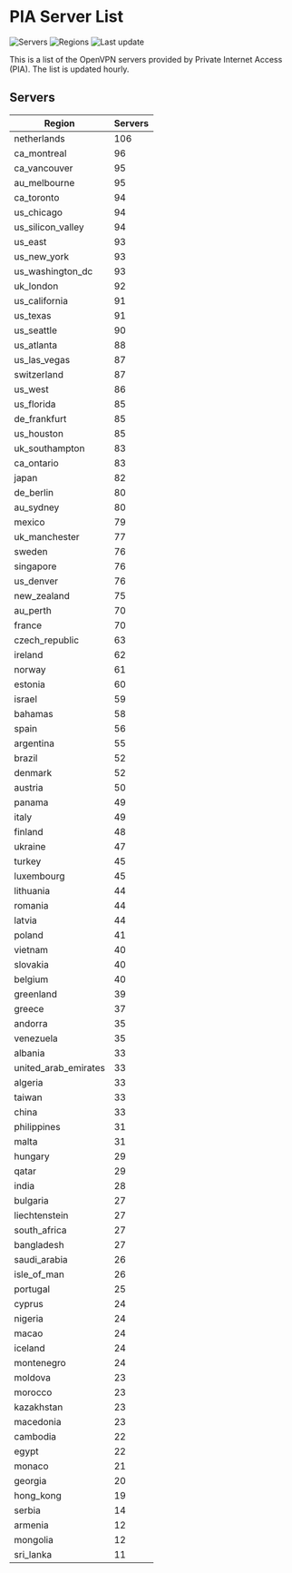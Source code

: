 # PIA Server List

![Servers](https://img.shields.io/badge/servers-5,140-blue) ![Regions](https://img.shields.io/badge/regions-97-blue) ![Last update](https://img.shields.io/badge/last_updated-Mon_Apr_29_07:15:35_BST_2024-blue)

This is a list of the OpenVPN servers provided by Private Internet Access (PIA). The list is updated hourly.

## Servers
| Region               | Servers |
|----------------------|---------|
| netherlands | 106 |
| ca_montreal | 96 |
| ca_vancouver | 95 |
| au_melbourne | 95 |
| ca_toronto | 94 |
| us_chicago | 94 |
| us_silicon_valley | 94 |
| us_east | 93 |
| us_new_york | 93 |
| us_washington_dc | 93 |
| uk_london | 92 |
| us_california | 91 |
| us_texas | 91 |
| us_seattle | 90 |
| us_atlanta | 88 |
| us_las_vegas | 87 |
| switzerland | 87 |
| us_west | 86 |
| us_florida | 85 |
| de_frankfurt | 85 |
| us_houston | 85 |
| uk_southampton | 83 |
| ca_ontario | 83 |
| japan | 82 |
| de_berlin | 80 |
| au_sydney | 80 |
| mexico | 79 |
| uk_manchester | 77 |
| sweden | 76 |
| singapore | 76 |
| us_denver | 76 |
| new_zealand | 75 |
| au_perth | 70 |
| france | 70 |
| czech_republic | 63 |
| ireland | 62 |
| norway | 61 |
| estonia | 60 |
| israel | 59 |
| bahamas | 58 |
| spain | 56 |
| argentina | 55 |
| brazil | 52 |
| denmark | 52 |
| austria | 50 |
| panama | 49 |
| italy | 49 |
| finland | 48 |
| ukraine | 47 |
| turkey | 45 |
| luxembourg | 45 |
| lithuania | 44 |
| romania | 44 |
| latvia | 44 |
| poland | 41 |
| vietnam | 40 |
| slovakia | 40 |
| belgium | 40 |
| greenland | 39 |
| greece | 37 |
| andorra | 35 |
| venezuela | 35 |
| albania | 33 |
| united_arab_emirates | 33 |
| algeria | 33 |
| taiwan | 33 |
| china | 33 |
| philippines | 31 |
| malta | 31 |
| hungary | 29 |
| qatar | 29 |
| india | 28 |
| bulgaria | 27 |
| liechtenstein | 27 |
| south_africa | 27 |
| bangladesh | 27 |
| saudi_arabia | 26 |
| isle_of_man | 26 |
| portugal | 25 |
| cyprus | 24 |
| nigeria | 24 |
| macao | 24 |
| iceland | 24 |
| montenegro | 24 |
| moldova | 23 |
| morocco | 23 |
| kazakhstan | 23 |
| macedonia | 23 |
| cambodia | 22 |
| egypt | 22 |
| monaco | 21 |
| georgia | 20 |
| hong_kong | 19 |
| serbia | 14 |
| armenia | 12 |
| mongolia | 12 |
| sri_lanka | 11 |